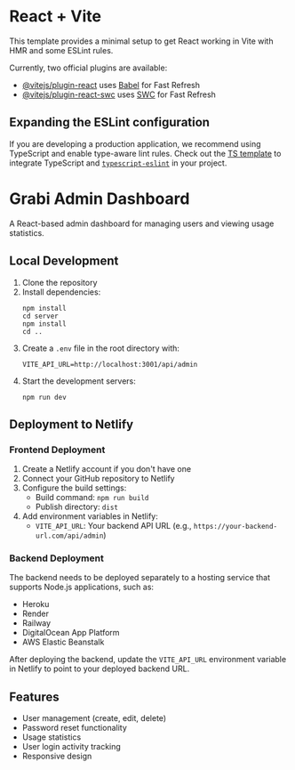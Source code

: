 # React + Vite

This template provides a minimal setup to get React working in Vite with HMR and some ESLint rules.

Currently, two official plugins are available:

- [@vitejs/plugin-react](https://github.com/vitejs/vite-plugin-react/blob/main/packages/plugin-react/README.md) uses [Babel](https://babeljs.io/) for Fast Refresh
- [@vitejs/plugin-react-swc](https://github.com/vitejs/vite-plugin-react-swc) uses [SWC](https://swc.rs/) for Fast Refresh

## Expanding the ESLint configuration

If you are developing a production application, we recommend using TypeScript and enable type-aware lint rules. Check out the [TS template](https://github.com/vitejs/vite/tree/main/packages/create-vite/template-react-ts) to integrate TypeScript and [`typescript-eslint`](https://typescript-eslint.io) in your project.

# Grabi Admin Dashboard

A React-based admin dashboard for managing users and viewing usage statistics.

## Local Development

1. Clone the repository
2. Install dependencies:
   ```
   npm install
   cd server
   npm install
   cd ..
   ```
3. Create a `.env` file in the root directory with:
   ```
   VITE_API_URL=http://localhost:3001/api/admin
   ```
4. Start the development servers:
   ```
   npm run dev
   ```

## Deployment to Netlify

### Frontend Deployment

1. Create a Netlify account if you don't have one
2. Connect your GitHub repository to Netlify
3. Configure the build settings:
   - Build command: `npm run build`
   - Publish directory: `dist`
4. Add environment variables in Netlify:
   - `VITE_API_URL`: Your backend API URL (e.g., `https://your-backend-url.com/api/admin`)

### Backend Deployment

The backend needs to be deployed separately to a hosting service that supports Node.js applications, such as:
- Heroku
- Render
- Railway
- DigitalOcean App Platform
- AWS Elastic Beanstalk

After deploying the backend, update the `VITE_API_URL` environment variable in Netlify to point to your deployed backend URL.

## Features

- User management (create, edit, delete)
- Password reset functionality
- Usage statistics
- User login activity tracking
- Responsive design
